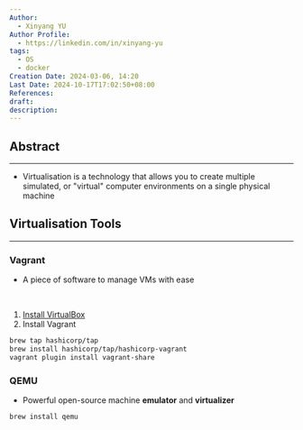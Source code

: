 ```yaml
---
Author:
  - Xinyang YU
Author Profile:
  - https://linkedin.com/in/xinyang-yu
tags:
  - OS
  - docker
Creation Date: 2024-03-06, 14:20
Last Date: 2024-10-17T17:02:50+08:00
References: 
draft: 
description: 
---
```

## Abstract
---
- Virtualisation is a technology that allows you to create multiple simulated, or "virtual" computer environments on a single physical machine


## Virtualisation Tools
---
### Vagrant
- A piece of software to manage VMs with ease
</br>

1. [Install VirtualBox](https://www.virtualbox.org/wiki/Downloads)
2. Install Vagrant
```bash
brew tap hashicorp/tap
brew install hashicorp/tap/hashicorp-vagrant
vagrant plugin install vagrant-share
```


### QEMU
- Powerful open-source machine **emulator** and **virtualizer**

```bash
brew install qemu
```